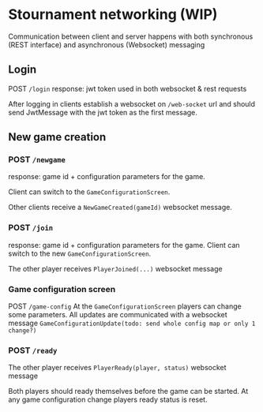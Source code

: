 # Stournament networking (WIP)

Communication between client and server happens with both synchronous (REST interface) and asynchronous (Websocket) messaging

## Login

POST `/login`
response: jwt token used in both websocket & rest requests

After logging in clients establish a websocket on `/web-socket` url and should send JwtMessage with the jwt token as the first message.

## New game creation

### POST `/newgame`
response: game id + configuration parameters for the game.

Client can switch to the `GameConfigurationScreen`.

Other clients receive a `NewGameCreated(gameId)` websocket message.

### POST `/join`
response: game id + configuration parameters for the game.
Client can switch to the new `GameConfigurationScreen`.

The other player receives `PlayerJoined(...)` websocket message


### Game configuration screen

POST `/game-config`
At the `GameConfigurationScreen` players can change some parameters.
All updates are communicated with a websocket message `GameConfigurationUpdate(todo: send whole config map or only 1 change?)`

### POST `/ready`
The other player receives `PlayerReady(player, status)` websocket message

Both players should ready themselves before the game can be started.
At any game configuration change players ready status is reset.
